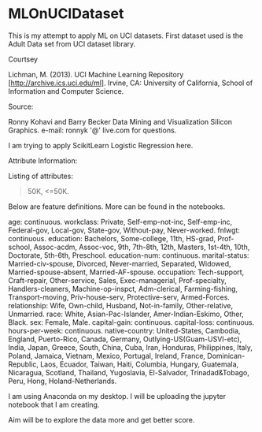# MLOnUCIDataset
This is my attempt to apply ML on UCI datasets.
First dataset used is the Adult Data set from UCI dataset library.

Courtsey 

Lichman, M. (2013). UCI Machine Learning Repository [http://archive.ics.uci.edu/ml]. Irvine, CA: University of California, School of Information and Computer Science.

Source:

Ronny Kohavi and Barry Becker Data Mining and Visualization Silicon Graphics. e-mail: ronnyk '@' live.com for questions.


I am trying to apply ScikitLearn Logistic Regression here.

Attribute Information:


Listing of attributes: 

>50K, <=50K. 

Below are feature definitions. More can be found in the notebooks.

age: continuous. 
workclass: Private, Self-emp-not-inc, Self-emp-inc, Federal-gov, Local-gov, State-gov, Without-pay, Never-worked. 
fnlwgt: continuous. 
education: Bachelors, Some-college, 11th, HS-grad, Prof-school, Assoc-acdm, Assoc-voc, 9th, 7th-8th, 12th, Masters, 1st-4th, 10th, Doctorate, 5th-6th, Preschool. 
education-num: continuous. 
marital-status: Married-civ-spouse, Divorced, Never-married, Separated, Widowed, Married-spouse-absent, Married-AF-spouse. 
occupation: Tech-support, Craft-repair, Other-service, Sales, Exec-managerial, Prof-specialty, Handlers-cleaners, Machine-op-inspct, Adm-clerical, Farming-fishing, Transport-moving, Priv-house-serv, Protective-serv, Armed-Forces. 
relationship: Wife, Own-child, Husband, Not-in-family, Other-relative, Unmarried. 
race: White, Asian-Pac-Islander, Amer-Indian-Eskimo, Other, Black. 
sex: Female, Male. 
capital-gain: continuous. 
capital-loss: continuous. 
hours-per-week: continuous. 
native-country: United-States, Cambodia, England, Puerto-Rico, Canada, Germany, Outlying-US(Guam-USVI-etc), India, Japan, Greece, South, China, Cuba, Iran, Honduras, Philippines, Italy, Poland, Jamaica, Vietnam, Mexico, Portugal, Ireland, France, Dominican-Republic, Laos, Ecuador, Taiwan, Haiti, Columbia, Hungary, Guatemala, Nicaragua, Scotland, Thailand, Yugoslavia, El-Salvador, Trinadad&Tobago, Peru, Hong, Holand-Netherlands.

I am using Anaconda on my desktop. I will be uploading the jupyter notebook that I am creating.

Aim will be to explore the data more and get better score.
